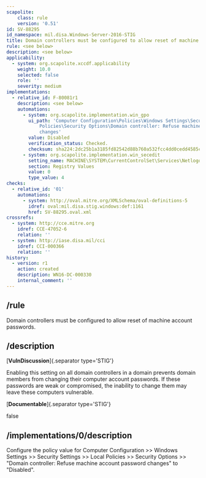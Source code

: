 ```yaml
---
scapolite:
    class: rule
    version: '0.51'
id: SV-88295
id_namespace: mil.disa.Windows-Server-2016-STIG
title: Domain controllers must be configured to allow reset of machine account passwords.
rule: <see below>
description: <see below>
applicability:
  - system: org.scapolite.xccdf.applicability
    weight: 10.0
    selected: false
    role: ''
    severity: medium
implementations:
  - relative_id: F-80081r1
    description: <see below>
    automations:
      - system: org.scapolite.implementation.win_gpo
        ui_path: 'Computer Configuration\Policies\Windows Settings\Security Settings\Local
            Policies\Security Options\Domain controller: Refuse machine account password
            changes'
        value: Disabled
        verification_status: Checked.
        checksum: sha224:2dc25b1a3185fd82542d88b760a532fcc4dd0cedd4585cab900d86a1
      - system: org.scapolite.implementation.win_secedit
        setting_name: MACHINE\SYSTEM\CurrentControlSet\Services\Netlogon\Parameters\RefusePasswordChange
        section: Registry Values
        value: 0
        type_value: 4
checks:
  - relative_id: '01'
    automations:
      - system: http://oval.mitre.org/XMLSchema/oval-definitions-5
        idref: oval:mil.disa.stig.windows:def:1161
        href: SV-88295.oval.xml
crossrefs:
  - system: http://cce.mitre.org
    idref: CCE-47052-6
    relation: ''
  - system: http://iase.disa.mil/cci
    idref: CCI-000366
    relation: ''
history:
  - version: r1
    action: created
    description: WN16-DC-000330
    internal_comment: ''
---
```



## /rule

Domain controllers must be configured to allow reset of machine account passwords.

## /description

[**VulnDiscussion**]{.separator type='STIG'}

Enabling this setting on all domain controllers in a domain prevents domain members from changing their computer account passwords. If these passwords are weak or compromised, the inability to change them may leave these computers vulnerable.

[**Documentable**]{.separator type='STIG'}

false

## /implementations/0/description

Configure the policy value for Computer Configuration >> Windows Settings >> Security Settings >> Local Policies >> Security Options >> "Domain controller: Refuse machine account password changes" to "Disabled".

